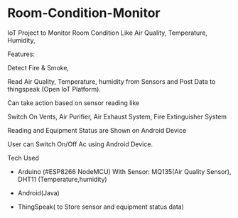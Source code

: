 # Room-Condition-Monitor

IoT Project to Monitor Room Condition Like Air Quality, Temperature, Humidity,

Features: 

Detect Fire & Smoke, 

Read Air Quality, Temperature, humidity from Sensors and Post Data to thingspeak (Open IoT Platform).

Can take action based on sensor reading like 

Switch On Vents, Air Purifier, Air Exhaust System, Fire Extinguisher System

Reading and Equipment Status are Shown on Android Device 

User can Switch On/Off Ac using Android Device.

Tech Used
- Arduino (#ESP8266 NodeMCU)
With Sensor: MQ135(Air Quality Sensor), DHT11 (Temperature,humidity)

- Android(Java)

- ThingSpeak( to Store sensor and equipment status data)
